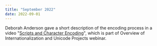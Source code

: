 ```yaml
---
title: "September 2022"
date: 2022-09-01
---
```


Deborah Anderson gave a short description of the encoding process in a video "[Scripts and Character Encoding](https://www.youtube.com/watch?v=NkUea5gEuV8&list=PLMc927ywQmTNQrscw7yvaJbAbMJDIjeBh&index=3)", which is part of Overview of Internationalization and Unicode Projects webinar. 